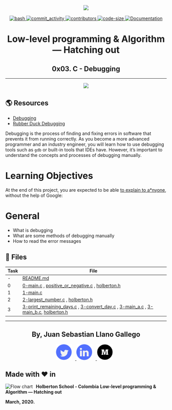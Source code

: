 <p align="center">
     <p align="center">
          <img src="https://www.holbertonschool.com/holberton-logo.png" width="360"/>
     </p>
     <p align="center">
          <a href="https://github.com/ellerbrock/open-source-badges/">
               <img alt="bash" src="https://badges.frapsoft.com/bash/v1/bash.png?v=103" target="_blank" />
          </a>
          <a href="https://github.com/llanojs/holbertonschool-low_level_programming/commits/master">
               <img alt="commit_activity" src="https://img.shields.io/github/commit-activity/y/llanojs/holbertonschool-low_level_programming" target="_blank" />
          </a>
          <a href="https://github.com/llanojs/holbertonschool-low_level_programming/graphs/contributors">
               <img alt="contributors" src="https://img.shields.io/github/contributors/llanojs/holbertonschool-low_level_programming" target="_blank" />
          </a>
          <a href="https://github.com/llanojs/holbertonschool-low_level_programming" target="_blank">
               <img alt="code-size" src="https://img.shields.io/github/languages/code-size/llanojs/holbertonschool-low_level_programming" />
          </a>
          <a href="https://github.com/llanojs/holbertonschool-low_level_programming" target="_blank">
               <img alt="Documentation" src="https://img.shields.io/badge/documentation-yes-brightgreen.svg" />
          </a>
     </p>
</p>

<h1 align="center">Low-level programming & Algorithm ― Hatching out</h1>

<h2 align="center">0x03. C - Debugging</h2>

---
<p align="center">
    <img src="https://s3.amazonaws.com/intranet-projects-files/holbertonschool-low_level_programming/212/cisfun.jpg" width="500"/>
</p>

## :earth_americas: Resources  

* [Debugging](https://en.wikipedia.org/wiki/Debugging)
* [Rubber Duck Debugging](https://www.thoughtfulcode.com/rubber-duck-debugging-psychology/)

Debugging is the process of finding and fixing errors in software that prevents it from running correctly. As you become a more advanced programmer and an industry engineer, you will learn how to use debugging tools such as `gdb` or built-in tools that IDEs have. However, it’s important to understand the concepts and processes of debugging manually.

# Learning Objectives

At the end of this project, you are expected to be able [to explain to a*nyone](https://fs.blog/2012/04/feynman-technique/), without the help of Google:
# General
    
*    What is debugging
*    What are some methods of debugging manually
*    How to read the error messages

## :memo: Files 
Task|File
---|---
-|[README.md](./README.md) 
0|[0-main.c](./0-main.c) , [positive_or_negative.c](./positive_or_negative.c) , [holberton.h](./holberton.h)
1|[1-main.c](./1-main.c)
2|[2-largest_number.c](./2-largest_number.c) , [holberton.h](./holberton.h)
3|[3-print_remaining_days.c](./3-print_remaining_days.c) , [3-convert_day.c](./3-convert_day.c) , [3-main_a.c](./3-main_a.c) , [3-main_b.c](./3-main_b.c), [holberton.h](./holberton.h)

---

<p align="center">
    <h2 align="center">By, Juan Sebastian Llano Gallego</h2>
      <p align="center">
        <a href="https://twitter.com/llanoJS" target="_blank">
            <img alt="twitter_page" src="https://raw.githubusercontent.com/EckoJuan/Readme_template/master/images/twitter.png" style="float: center; margin-right: 10px" height="50" width="50">
        </a>
        <a href="https://www.linkedin.com/in/juansllano/" target="_blank">
            <img alt="linkedin_page" src="https://raw.githubusercontent.com/EckoJuan/Readme_template/master/images/linkedin.png" style="float: center; margin-right: 10px" height="50"  width="50">
        </a>
        <a href="https://medium.com/@juanllano93" target="_blank">
            <img alt="medium_page" src="https://raw.githubusercontent.com/EckoJuan/Readme_template/master/images/medium.png" style="float: center; margin-right: 10px" height="50" width="50">
        </a>
      </p>
</p>

## Made with :heart: in
<img src="https://www.holbertonschool.com/holberton-logo.png"
     alt="Flow chart"
     style="float: left; margin-right: 10px;">

**Holberton School - Colombia**
**Low-level programming & Algorithm ― Hatching out**

**March, 2020.**